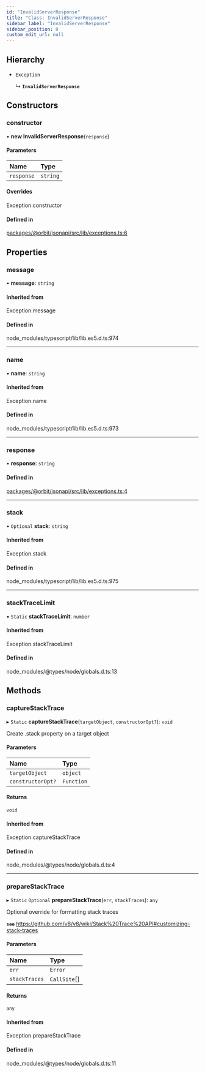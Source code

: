 ```yaml
---
id: "InvalidServerResponse"
title: "Class: InvalidServerResponse"
sidebar_label: "InvalidServerResponse"
sidebar_position: 0
custom_edit_url: null
---
```


## Hierarchy

- `Exception`

  ↳ **`InvalidServerResponse`**

## Constructors

### constructor

• **new InvalidServerResponse**(`response`)

#### Parameters

| Name | Type |
| :------ | :------ |
| `response` | `string` |

#### Overrides

Exception.constructor

#### Defined in

[packages/@orbit/jsonapi/src/lib/exceptions.ts:6](https://github.com/orbitjs/orbit/blob/6e0cbd41/packages/@orbit/jsonapi/src/lib/exceptions.ts#L6)

## Properties

### message

• **message**: `string`

#### Inherited from

Exception.message

#### Defined in

node_modules/typescript/lib/lib.es5.d.ts:974

___

### name

• **name**: `string`

#### Inherited from

Exception.name

#### Defined in

node_modules/typescript/lib/lib.es5.d.ts:973

___

### response

• **response**: `string`

#### Defined in

[packages/@orbit/jsonapi/src/lib/exceptions.ts:4](https://github.com/orbitjs/orbit/blob/6e0cbd41/packages/@orbit/jsonapi/src/lib/exceptions.ts#L4)

___

### stack

• `Optional` **stack**: `string`

#### Inherited from

Exception.stack

#### Defined in

node_modules/typescript/lib/lib.es5.d.ts:975

___

### stackTraceLimit

▪ `Static` **stackTraceLimit**: `number`

#### Inherited from

Exception.stackTraceLimit

#### Defined in

node_modules/@types/node/globals.d.ts:13

## Methods

### captureStackTrace

▸ `Static` **captureStackTrace**(`targetObject`, `constructorOpt?`): `void`

Create .stack property on a target object

#### Parameters

| Name | Type |
| :------ | :------ |
| `targetObject` | `object` |
| `constructorOpt?` | `Function` |

#### Returns

`void`

#### Inherited from

Exception.captureStackTrace

#### Defined in

node_modules/@types/node/globals.d.ts:4

___

### prepareStackTrace

▸ `Static` `Optional` **prepareStackTrace**(`err`, `stackTraces`): `any`

Optional override for formatting stack traces

**`see`** https://github.com/v8/v8/wiki/Stack%20Trace%20API#customizing-stack-traces

#### Parameters

| Name | Type |
| :------ | :------ |
| `err` | `Error` |
| `stackTraces` | `CallSite`[] |

#### Returns

`any`

#### Inherited from

Exception.prepareStackTrace

#### Defined in

node_modules/@types/node/globals.d.ts:11
